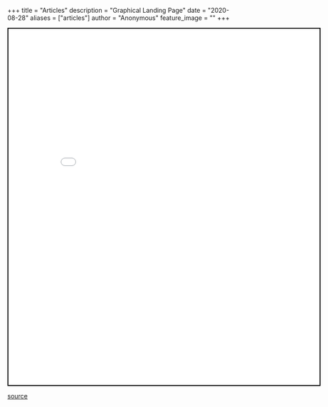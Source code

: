 +++
title = "Articles"
description = "Graphical Landing Page"
date = "2020-08-28"
aliases = ["articles"]
author = "Anonymous"
feature_image = ""
+++

<iframe seamless src="/html_elements/main_graph.html" style="width:700px; height:800px; border: 2px solid black"></iframe>



[source](https://github.com/JoshuaPurtell/webpage/)